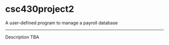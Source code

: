 csc430project2
==============

A user-defined program to manage a payroll database

_______________________________________________________________________

Description TBA
